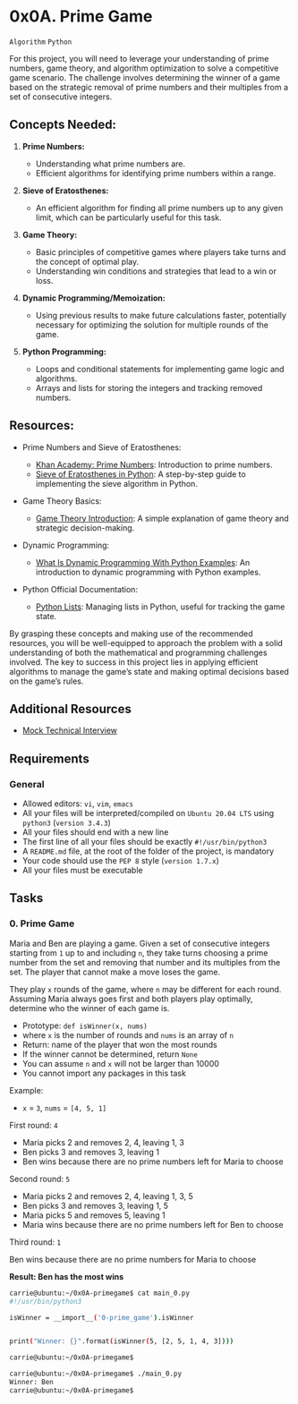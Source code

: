 # 0x0A. Prime Game
`Algorithm` `Python`

For this project, you will need to leverage your understanding of prime numbers, game theory, and algorithm optimization to solve a competitive game scenario. The challenge involves determining the winner of a game based on the strategic removal of prime numbers and their multiples from a set of consecutive integers.

## Concepts Needed:

1. **Prime Numbers:**
    - Understanding what prime numbers are.
    - Efficient algorithms for identifying prime numbers within a range.

2. **Sieve of Eratosthenes:**
    - An efficient algorithm for finding all prime numbers up to any given limit, which can be particularly useful for this task.

3. **Game Theory:**
    - Basic principles of competitive games where players take turns and the concept of optimal play.
    - Understanding win conditions and strategies that lead to a win or loss.

4. **Dynamic Programming/Memoization:**
    - Using previous results to make future calculations faster, potentially necessary for optimizing the solution for multiple rounds of the game.

5. **Python Programming:**
    - Loops and conditional statements for implementing game logic and algorithms.
    - Arrays and lists for storing the integers and tracking removed numbers.

## Resources:

- Prime Numbers and Sieve of Eratosthenes:
    - [Khan Academy: Prime Numbers](https://www.khanacademy.org/math/cc-fourth-grade-math/imp-factors-multiples-and-patterns/imp-prime-and-composite-numbers/v/prime-numbers): Introduction to prime numbers.
    - [Sieve of Eratosthenes in Python](https://www.geeksforgeeks.org/sieve-of-eratosthenes/): A step-by-step guide to implementing the sieve algorithm in Python.

- Game Theory Basics:
    - [Game Theory Introduction](https://www.investopedia.com/terms/g/gametheory.asp): A simple explanation of game theory and strategic decision-making.

- Dynamic Programming:
    - [What Is Dynamic Programming With Python Examples](https://skerritt.blog/dynamic-programming/): An introduction to dynamic programming with Python examples.

- Python Official Documentation:
    - [Python Lists](https://docs.python.org/3/tutorial/introduction.html#lists): Managing lists in Python, useful for tracking the game state.

By grasping these concepts and making use of the recommended resources, you will be well-equipped to approach the problem with a solid understanding of both the mathematical and programming challenges involved. The key to success in this project lies in applying efficient algorithms to manage the game’s state and making optimal decisions based on the game’s rules.

## Additional Resources

- [Mock Technical Interview](https://www.youtube.com/watch?v=Jw2pniZCLi8)

## Requirements
### General
- Allowed editors: `vi`, `vim`, `emacs`
- All your files will be interpreted/compiled on `Ubuntu 20.04 LTS` using `python3` (`version 3.4.3`)
- All your files should end with a new line
- The first line of all your files should be exactly `#!/usr/bin/python3`
- A `README.md` file, at the root of the folder of the project, is mandatory
- Your code should use the `PEP 8` style (`version 1.7.x`)
- All your files must be executable

## Tasks

### 0. Prime Game

Maria and Ben are playing a game. Given a set of consecutive integers starting from `1` up to and including `n`, they take turns choosing a prime number from the set and removing that number and its multiples from the set. The player that cannot make a move loses the game.

They play `x` rounds of the game, where `n` may be different for each round. Assuming Maria always goes first and both players play optimally, determine who the winner of each game is.

- Prototype: `def isWinner(x, nums)`
- where `x` is the number of rounds and `nums` is an array of `n`
- Return: name of the player that won the most rounds
- If the winner cannot be determined, return `None`
- You can assume `n` and `x` will not be larger than 10000
- You cannot import any packages in this task

Example:
- `x` = `3`, `nums` = `[4, 5, 1]`

First round: `4`

- Maria picks 2 and removes 2, 4, leaving 1, 3
- Ben picks 3 and removes 3, leaving 1
- Ben wins because there are no prime numbers left for Maria to choose

Second round: `5`

- Maria picks 2 and removes 2, 4, leaving 1, 3, 5
- Ben picks 3 and removes 3, leaving 1, 5
- Maria picks 5 and removes 5, leaving 1
- Maria wins because there are no prime numbers left for Ben to choose

Third round: `1`

Ben wins because there are no prime numbers for Maria to choose

**Result: Ben has the most wins**
```Bash
carrie@ubuntu:~/0x0A-primegame$ cat main_0.py
#!/usr/bin/python3

isWinner = __import__('0-prime_game').isWinner


print("Winner: {}".format(isWinner(5, [2, 5, 1, 4, 3])))

carrie@ubuntu:~/0x0A-primegame$
```

```Bash
carrie@ubuntu:~/0x0A-primegame$ ./main_0.py
Winner: Ben
carrie@ubuntu:~/0x0A-primegame$
```
